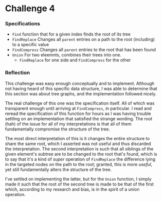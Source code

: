 # Challenge 4 

### Specifications

- `Find` function that for a given index finds the root of its tree
- `FindReplace` Changes all `parent` entries on a path to the root (including)
  to a specific value
- `FindCompress` Changes all `parent` entries to the root that has been found
- `Union` For two eleemnts, combines their trees into one.
  - `FindReplace` for one side and `FindCompress` for the other

### Reflection

This challenge was easy enough conceptually and to implement. Although not
having heard of this specific data structure, I was able to determine that this
section was about tree graphs, and the implementation followed nicely. 

The real challenge of this one was the specification itself. All of which was
transparent enough until arriving at `FindCompress`, in particular. I read and
reread the specification of this function for hours as I was having trouble
settling on an implementation that satisfied the strange wording. The root (hah)
of the issue for all of my interpretations is that all of them fundamentally
compromise the structure of the tree. 

The most direct interpretation of this is it changes the entire structure to
share the same root, which I asserted was not useful and thus discarded the
interpretation. The second interpretation is such that all siblings of the given
element's subtree are to be changed to the root that's found, which is to say
that it's a kind of *super* operation of `FindReplace` the difference lying in
the targeted nodes on the path to the root; granted, this is more *useful*, yet
still fundamentally alters the structure of the tree. 

I've settled on implementing the latter, but for the `Union` function, I simply
made it such that the root of the second tree is made to be that of the first
which, according to my research and bias, is in the spirit of a union operation.
